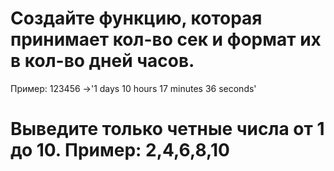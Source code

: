 # Создайте функцию, которая принимает кол-во сек и формат их в кол-во дней часов. 
Пример: 123456 ->'1 days 10 hours 17 minutes 36 seconds'
# Выведите только четные числа от 1 до 10. Пример: 2,4,6,8,10 
